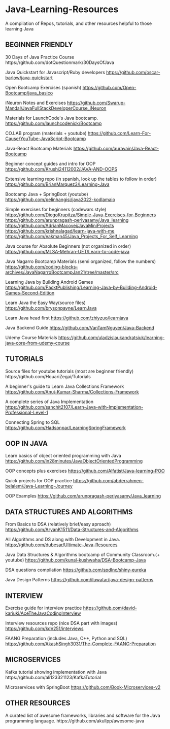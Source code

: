 # Java-Learning-Resources
A compilation of Repos, tutorials, and other resources helpful to those learning Java

<h2>BEGINNER FRIENDLY</h2>
30 Days of Java Practice Course
https://github.com/dotQuestionmark/30DaysOfJava

Java Quickstart for Javascript/Ruby developers
https://github.com/oscar-barlow/java-quickstart

Open Bootcamp Exercises (spanish)
https://github.com/Open-Bootcamp/java_basico

iNeuron Notes and Exercises
https://github.com/Swarup-Mandal/JavaFullStackDeveloperCourse_iNeuron

Materials for LaunchCode's Java bootcamp.
https://github.com/launchcodenick/Bootcamp

CO.LAB program (materials + youtube)
https://github.com/Learn-For-Cause/YouTube-JavaScript-Bootcamp

Java-React Bootcamp Materials
https://github.com/auravain/Java-React-Bootcamp

Beginner concept guides and intro for OOP
https://github.com/Krushi24112002/JAVA-AND-OOPS

Extensive learning repo (in spanish, look up the tables to follow in order)
https://github.com/BrianMarquez3/Learning-Java

Bootcamp Java + SpringBoot (youtube)
https://github.com/pelinhangisi/java2022-kodlamaio

Simple exercises for beginners (codewars style)
https://github.com/DiegoKrupitza/Simple-Java-Exercises-for-Beginners
https://github.com/arunpragash-periyasamy/Java_learning
https://github.com/AdrianMacovei/JavaMiniProjects
https://github.com/krishnalagad/learn-java-with-me
https://github.com/eakman45/Java_Projects_For_Self_Learning

Java course for Absolute Beginners (not organized in order)
https://github.com/MLSA-Mehran-UET/Learn-to-code-java

Java Nagarro Bootcamp Materials (semi organized, follow the numbers)
https://github.com/coding-blocks-archives/JavaNagarroBootcampJan21/tree/master/src

Learning Java by Building Android Games
https://github.com/PacktPublishing/Learning-Java-by-Building-Android-Games-Second-Edition

Learn Java the Easy Way(source files)
https://github.com/brysonpayne/LearnJava

Learn Java head first
https://github.com/zhiyzuo/learnjava

Java Backend Guide
https://github.com/VanTamNguyen/Java-Backend

Udemy Course Materials
https://github.com/uladzislaukandratsiuk/learning-java-core-from-udemy-course

<h2>TUTORIALS</h2>
Source files for youtube tutorials (most are beginner friendly)
https://github.com/HouariZegai/Tutorials

A beginner's guide to Learn Java Collections Framework
https://github.com/Anuj-Kumar-Sharma/Collections-Framework

A complete series of Java Implementation
https://github.com/sanchit2107/Learn-Java-with-Implementation-Professional-Level-1

Connecting Spring to SQL
https://github.com/Hadsonpar/LearningSpringFramework

<h2>OOP IN JAVA</h2>

Learn basics of object oriented programming with Java
https://github.com/in28minutes/JavaObjectOrientedProgramming

OOP concepts plus exercises
https://github.com/Alfatist/Java-learning-POO

Quick projects for OOP practice
https://github.com/abderrahmen-belalem/Java-Learning-Journey

OOP Examples
https://github.com/arunpragash-periyasamy/Java_learning

<h2>DATA STRUCTURES AND ALGORITHMS</h2>

From Basics to DSA (relatively brief/easy aproach)
https://github.com/AryanK1511/Data-Structures-and-Algorithms

All Algorithms and DS along with Development in Java.
https://github.com/dubesar/Ultimate-Java-Resources

Java Data Structures & Algorithms bootcamp of Community Classroom.(+ youtube)
https://github.com/kunal-kushwaha/DSA-Bootcamp-Java

DSA questions compilation
https://github.com/spdInc/shiny-eureka

Java Design Patterns
https://github.com/iluwatar/java-design-patterns

<h2>INTERVIEW</h2>

Exercise guide for interview practice
https://github.com/david-kariuki/AceTheJavaCodingInterview

Interview resources repo (nice DSA part with images)
https://github.com/kdn251/interviews

FAANG Preparation (includes Java, C++, Python and SQL)
https://github.com/AkashSingh3031/The-Complete-FAANG-Preparation

<h2>MICROSERVICES</h2>
Kafka tutorial showing implementation with Java
https://github.com/ali123321123/KafkaTutorial

Microservices with SpringBoot
https://github.com/Book-Microservices-v2

<h2>OTHER RESOURCES</h2>
A curated list of awesome frameworks, libraries and software for the Java programming language.
https://github.com/akullpp/awesome-java
